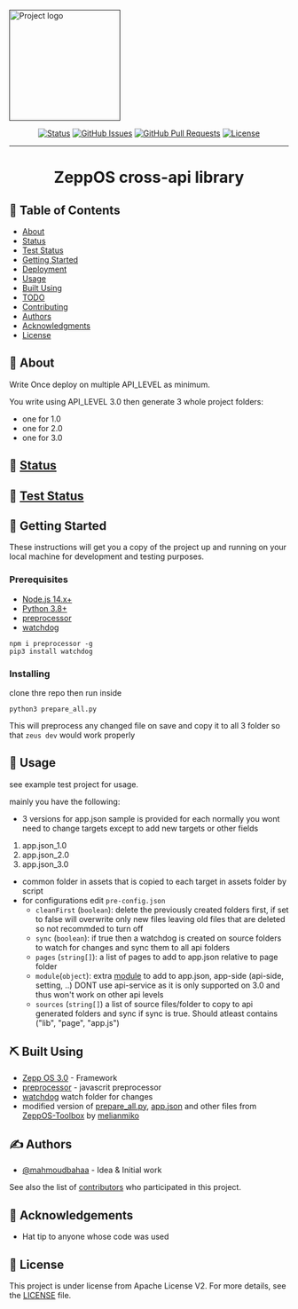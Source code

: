 <p >
  <a href="" rel="noopener">
 <img width=200px height=200px src="https://raw.githubusercontent.com/mahmoudbahaa/zeppos-cross-api-polyfill/main/assets/common/icon.png" alt="Project logo"></a>
</p>

<div align="center">

[![Status](https://img.shields.io/badge/status-active-success.svg)]()
[![GitHub Issues](https://img.shields.io/github/issues/mahmoudbahaa/zeppos-cross-api-polyfill.svg)](https://github.com/mahmoudbahaa/zeppos-cross-api-polyfill/issues)
[![GitHub Pull Requests](https://img.shields.io/github/issues-pr/mahmoudbahaa/zeppos-cross-api-polyfill.svg)](https://github.com/mahmoudbahaa/zeppos-cross-api-polyfill/pulls)
[![License](https://img.shields.io/badge/license-APACHE-blue.svg)](/LICENSE)

</div>

---

# <div align="center"> ZeppOS cross-api library </div>

## 📝 Table of Contents

- [About](#about)
- [Status](./STATUS.md)
- [Test Status](./TEST_STATUS.md)
- [Getting Started](#getting_started)
- [Deployment](#deployment)
- [Usage](#usage)
- [Built Using](#built_using)
- [TODO](./TODO.md)
- [Contributing](./CONTRIBUTING.md)
- [Authors](#authors)
- [Acknowledgments](#acknowledgement)
- [License](#license)

## 🧐 About <a name = "about"></a>

Write Once deploy on multiple API_LEVEL as minimum.

You write using API_LEVEL 3.0 then generate 3 whole project folders:
* one for 1.0
* one for 2.0
* one for 3.0

## :dart: [Status](./STATUS.md)

## :dart: [Test Status](./TEST_STATUS.md)

## 🏁 Getting Started <a name = "getting_started"></a>

These instructions will get you a copy of the project up and running on your local machine for development and testing purposes.

### Prerequisites

 - [Node.js 14.x+](https://nodejs.org/en/download/)
 - [Python 3.8+](https://www.python.org/downloads/)
 - [preprocessor](https://github.com/dcodeIO/Preprocessor.js)
 - [watchdog](https://pypi.org/project/watchdog/)

```
npm i preprocessor -g
pip3 install watchdog
```

### Installing

clone thre repo then run inside

```
python3 prepare_all.py
```

This will preprocess any changed file on save and copy it to all 3 folder so that `zeus dev` would work properly

## 🎈 Usage <a name="usage"></a>

see example test project for usage.

mainly you have the following:
* 3 versions for app.json sample is provided for each normally you wont need to change targets except to add new targets or other fields
1. app.json_1.0 
2. app.json_2.0
3. app.json_3.0
* common folder in  assets that is copied to each target in assets folder by script
* for configurations edit `pre-config.json`
  * `cleanFirst` (`boolean`): delete the previously created folders first, if set to false will overwrite only new files leaving old files that are deleted so not recommded to turn off
  * `sync` (`boolean`): if true then a watchdog is created on source folders to watch for changes and sync them to all api folders
  * `pages` (`string[]`): a list of pages to add to app.json relative to page folder
  * `module`(`object`):  extra [module](https://docs.zepp.com/docs/1.0/reference/app-json/#module-object) to add to app.json, app-side (api-side, setting, ..) DONT use api-service as it is only supported on 3.0 and thus won't work on other api levels
  * `sources` (`string[]`) a list of source files/folder to copy to api generated folders and sync if sync is true. Should atleast contains ("lib", "page", "app.js")

## ⛏️ Built Using <a name = "built_using"></a>

- [Zepp OS 3.0](https://docs.zepp.com/docs/intro/) - Framework
- [preprocessor](https://github.com/dcodeIO/Preprocessor.js) - javascrit preprocessor
- [watchdog](https://pypi.org/project/watchdog/) watch folder for changes
- modified version of [prepare_all.py](https://github.com/melianmiko/ZeppOS-Toolbox/blob/master/prepare_all.py), [app.json](https://github.com/melianmiko/ZeppOS-Toolbox/blob/master/app.json) and other files from [ZeppOS-Toolbox](https://github.com/melianmiko/ZeppOS-Toolbox) by [melianmiko](https://github.com/melianmiko)

## ✍️ Authors <a name = "authors"></a>

- [@mahmoudbahaa](https://github.com/mahmoudbahaa) - Idea & Initial work

See also the list of [contributors](https://github.com/mahmoudbahaa/zeppos-cross-api-polyfill/contributors) who participated in this project.

## 🎉 Acknowledgements <a name = "acknowledgement"></a>

- Hat tip to anyone whose code was used

## :memo: License <a name = "license"></a>
  
  This project is under license from Apache License V2. For more details, see the [LICENSE](https://raw.githubusercontent.com/mahmoudbahaa/zeppos-cross-api-polyfill/main/LICENSE) file.
